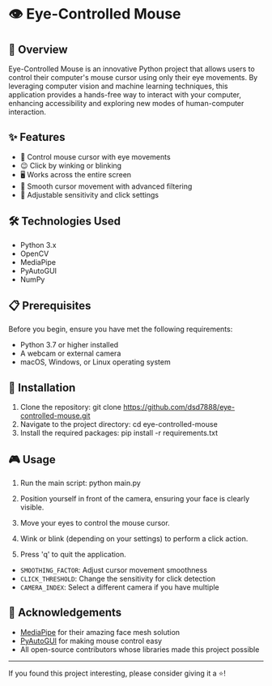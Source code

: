 # 👁️ Eye-Controlled Mouse

## 🚀 Overview

Eye-Controlled Mouse is an innovative Python project that allows users to control their computer's mouse cursor using only their eye movements. By leveraging computer vision and machine learning techniques, this application provides a hands-free way to interact with your computer, enhancing accessibility and exploring new modes of human-computer interaction.

## ✨ Features

- 👀 Control mouse cursor with eye movements
- 😉 Click by winking or blinking
- 🖥️ Works across the entire screen
- 🎯 Smooth cursor movement with advanced filtering
- 🔧 Adjustable sensitivity and click settings

## 🛠️ Technologies Used

- Python 3.x
- OpenCV
- MediaPipe
- PyAutoGUI
- NumPy

## 📋 Prerequisites

Before you begin, ensure you have met the following requirements:

- Python 3.7 or higher installed
- A webcam or external camera
- macOS, Windows, or Linux operating system

## 🔧 Installation

1. Clone the repository: 
git clone https://github.com/dsd7888/eye-controlled-mouse.git
2. Navigate to the project directory:
cd eye-controlled-mouse
3. Install the required packages:
pip install -r requirements.txt

## 🎮 Usage

1. Run the main script:
python main.py

2. Position yourself in front of the camera, ensuring your face is clearly visible.

3. Move your eyes to control the mouse cursor.

4. Wink or blink (depending on your settings) to perform a click action.

5. Press 'q' to quit the application.


- `SMOOTHING_FACTOR`: Adjust cursor movement smoothness
- `CLICK_THRESHOLD`: Change the sensitivity for click detection
- `CAMERA_INDEX`: Select a different camera if you have multiple


## 🙏 Acknowledgements

- [MediaPipe](https://github.com/google/mediapipe) for their amazing face mesh solution
- [PyAutoGUI](https://github.com/asweigart/pyautogui) for making mouse control easy
- All open-source contributors whose libraries made this project possible

---

If you found this project interesting, please consider giving it a ⭐️!
